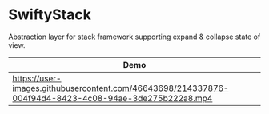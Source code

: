 # SwiftyStack
Abstraction layer for stack framework supporting expand &amp; collapse state of view.

|Demo|
|-|
|https://user-images.githubusercontent.com/46643698/214337876-004f94d4-8423-4c08-94ae-3de275b222a8.mp4|

